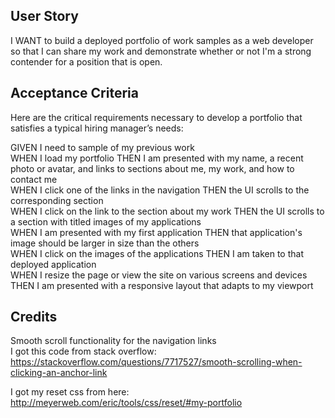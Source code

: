 ## User Story

I WANT to build a deployed portfolio of work samples as a web developer so that I can share my work and demonstrate whether or not I'm a strong contender for a position that is open.

## Acceptance Criteria

Here are the critical requirements necessary to develop a portfolio that satisfies a typical hiring manager’s needs:<br>

GIVEN I need to sample of my previous work<br>
WHEN I load my portfolio
THEN I am presented with my name, a recent photo or avatar, and links to sections about me, my work, and how to contact me<br>
WHEN I click one of the links in the navigation
THEN the UI scrolls to the corresponding section<br>
WHEN I click on the link to the section about my work
THEN the UI scrolls to a section with titled images of my applications<br>
WHEN I am presented with my first application
THEN that application's image should be larger in size than the others<br>
WHEN I click on the images of the applications
THEN I am taken to that deployed application<br>
WHEN I resize the page or view the site on various screens and devices
THEN I am presented with a responsive layout that adapts to my viewport

## Credits

Smooth scroll functionality for the navigation links<br>
I got this code from stack overflow: https://stackoverflow.com/questions/7717527/smooth-scrolling-when-clicking-an-anchor-link<br>

I got my reset css from here: http://meyerweb.com/eric/tools/css/reset/#my-portfolio


